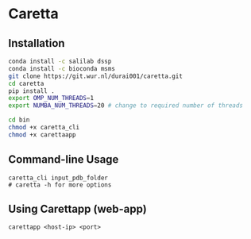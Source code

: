 # Caretta

## Installation

```bash
conda install -c salilab dssp
conda install -c bioconda msms
git clone https://git.wur.nl/durai001/caretta.git
cd caretta
pip install .
export OMP_NUM_THREADS=1
export NUMBA_NUM_THREADS=20 # change to required number of threads

cd bin
chmod +x caretta_cli
chmod +x carettaapp
```

## Command-line Usage

```
caretta_cli input_pdb_folder
# caretta -h for more options
```

## Using Carettapp (web-app)

```
carettapp <host-ip> <port> 
```
